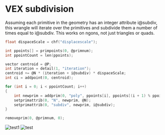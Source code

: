 # VEX subdivision

Assuming each primitive in the geometry has an integer attribute i@subdiv, this wrangle will iterate over the primitives and subdivide them a number of times equal to i@subdiv. This works on ngons, not just triangles or quads.
```C
float dispaceScale = chf("displacescale");

int ppoints[] = primpoints(0, @primnum);
int ppointCount = len(ppoints);

vector centroid = @P;
int iteration = detail(1, "iteration");
centroid += @N * (iteration + i@subdiv) * dispaceScale;
int ci = addpoint(0, centroid);

for (int i = 0; i < ppointCount; i++)
{
    int newprim = addprim(0, "poly", ppoints[i], ppoints[(i + 1) % ppointCount], ci);
    setprimattrib(0, "N", newprim, @N);
    setprimattrib(0, "subdiv", newprim, i@subdiv);
}

removeprim(0, @primnum, 0);
```
![test1](https://user-images.githubusercontent.com/740173/154046188-98420193-83a5-43e7-920f-21b81101694e.jpg)
![test](https://user-images.githubusercontent.com/740173/154046193-8c83b30c-dbd9-4a69-bd0a-b83b2ec8fbeb.jpg)
